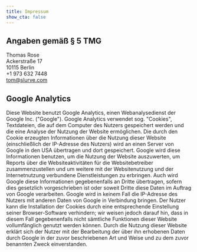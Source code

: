 ```yaml
---
title: Impressum
show_cta: false
---
```


## Angaben gemäß § 5 TMG
Thomas Rose\
Ackerstraße 17\
10115 Berlin\
+1 973 632 7448\
tom@slurve.com

## Google Analytics
Diese Website benutzt Google Analytics, einen Webanalysedienst der Google Inc. ("Google"). Google Analytics verwendet sog. "Cookies", Textdateien, die auf dem Computer des Nutzers gespeichert werden und die eine Analyse der Nutzung der Website ermöglichen. Die durch den Cookie erzeugten Informationen über die Nutzung dieser Website (einschließlich der IP-Adresse des Nutzers) wird an einen Server von Google in den USA übertragen und dort gespeichert. Google wird diese Informationen benutzen, um die Nutzung der Website auszuwerten, um Reports über die Websiteaktivitäten für die Websitebetreiber zusammenzustellen und um weitere mit der Websitenutzung und der Internetnutzung verbundene Dienstleistungen zu erbringen. Auch wird Google diese Informationen gegebenenfalls an Dritte übertragen, sofern dies gesetzlich vorgeschrieben ist oder soweit Dritte diese Daten im Auftrag von Google verarbeiten. Google wird in keinem Fall die IP-Adresse des Nutzers mit anderen Daten von Google in Verbindung bringen. Der Nutzer kann die Installation der Cookies durch eine entsprechende Einstellung seiner Browser-Software verhindern; wir weisen jedoch darauf hin, dass in diesem Fall gegebenenfalls nicht sämtliche Funktionen dieser Website vollumfänglich genutzt werden können. Durch die Nutzung dieser Website erklärt sich der Nutzer mit der Bearbeitung der über ihn erhobenen Daten durch Google in der zuvor beschriebenen Art und Weise und zu dem zuvor benannten Zweck einverstanden.

